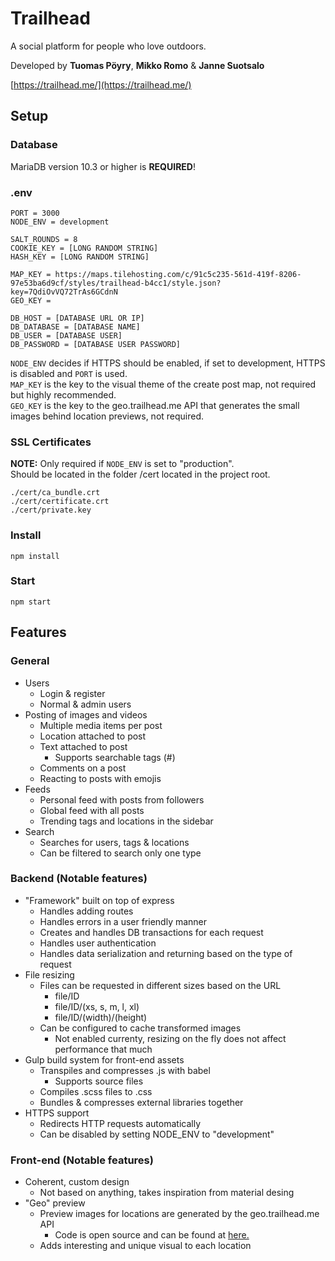 # Trailhead

A social platform for people who love outdoors.

Developed by **Tuomas Pöyry**, **Mikko Romo** & **Janne Suotsalo**

[https://trailhead.me/](https://trailhead.me/)

## Setup

### Database

MariaDB version 10.3 or higher is **REQUIRED**!

### .env

```
PORT = 3000
NODE_ENV = development

SALT_ROUNDS = 8
COOKIE_KEY = [LONG RANDOM STRING]
HASH_KEY = [LONG RANDOM STRING]

MAP_KEY = https://maps.tilehosting.com/c/91c5c235-561d-419f-8206-97e53ba6d9cf/styles/trailhead-b4cc1/style.json?key=7QdiOvVQ72TrAs6GCdnN
GEO_KEY =

DB_HOST = [DATABASE URL OR IP]
DB_DATABASE = [DATABASE NAME]
DB_USER = [DATABASE USER]
DB_PASSWORD = [DATABASE USER PASSWORD]
```

`NODE_ENV` decides if HTTPS should be enabled, if set to development, HTTPS is disabled and `PORT` is used.  
`MAP_KEY` is the key to the visual theme of the create post map, not required but highly recommended.  
`GEO_KEY` is the key to the geo.trailhead.me API that generates the small images behind location previews, not required.

### SSL Certificates

**NOTE:** Only required if `NODE_ENV` is set to "production".  
Should be located in the folder /cert located in the project root.

```
./cert/ca_bundle.crt
./cert/certificate.crt
./cert/private.key
```

### Install

```
npm install
```

### Start

```
npm start
```

## Features

### General

- Users
  - Login & register
  - Normal & admin users
- Posting of images and videos
  - Multiple media items per post
  - Location attached to post
  - Text attached to post
    - Supports searchable tags (#)
  - Comments on a post
  - Reacting to posts with emojis
- Feeds
  - Personal feed with posts from followers
  - Global feed with all posts
  - Trending tags and locations in the sidebar
- Search
  - Searches for users, tags & locations
  - Can be filtered to search only one type

### Backend (Notable features)

- "Framework" built on top of express
  - Handles adding routes
  - Handles errors in a user friendly manner
  - Creates and handles DB transactions for each request
  - Handles user authentication
  - Handles data serialization and returning based on the type of request
- File resizing
  - Files can be requested in different sizes based on the URL
    - file/ID
    - file/ID/(xs, s, m, l, xl)
    - file/ID/(width)/(height)
  - Can be configured to cache transformed images
    - Not enabled currenty, resizing on the fly does not affect performance that much
- Gulp build system for front-end assets
  - Transpiles and compresses .js with babel
    - Supports source files
  - Compiles .scss files to .css
  - Bundles & compresses external libraries together
- HTTPS support
  - Redirects HTTP requests automatically
  - Can be disabled by setting NODE_ENV to "development"

### Front-end (Notable features)

- Coherent, custom design
  - Not based on anything, takes inspiration from material desing
- "Geo" preview
  - Preview images for locations are generated by the geo.trailhead.me API
    - Code is open source and can be found at [here.](https://github.com/Munkkeli/trailhead-geo)
  - Adds interesting and unique visual to each location
